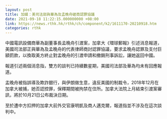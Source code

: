 ```yaml
---
layout: post
title: 加媒：美司法部與華為及孟晚舟磋商認罪協議
date: 2021-09-18 11:22:15.000000000 +08:00
link: https://news.rthk.hk/rthk/ch/component/k2/1611170-20210918.htm
categories: rthk
---
```


中國電訊設備商華為副董事長孟晚舟引渡案，加拿大《環球郵報》引述消息報道，美國司法部正與華為及孟晚舟的代表律師商討認罪協議，要求孟晚舟認罪及支付巨額罰款，以換取美方終止對孟晚舟的引渡申請和撤銷刑事訴訟，讓她返回中國。

報道引述兩個消息指，雙方的談判已持續數星期，美國司法部及華為均未有回應報道。

孟晚舟被指誤導及欺詐銀行，與伊朗做生意，違反美國的制裁令，2018年12月在加拿大被捕，她否認控罪，保釋期間被拘禁在住所。加拿大法院上月結束引渡案審訊，將於10月21日公布裁決日期。

至於遭中方扣押的加拿大前外交官康明凱及商人邁克爾，報道指並不涉及在這次談判中。
